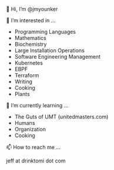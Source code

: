 👋 Hi, I’m @jmyounker

👀 I’m interested in ...

* Programming Languages
* Mathematics
* Biochemistry
* Large Installation Operations
* Software Engineering Management
* Kubernetes
* EBPF
* Terraform
* Writing
* Cooking
* Plants

🌱 I’m currently learning ...

* The Guts of UMT (unitedmasters.com)
* Humans
* Organization
* Cooking

📫 How to reach me ...

jeff at drinktomi dot com

<!---
jmyounker/jmyounker is a ✨ special ✨ repository because its `README.md` (this file) appears on your GitHub profile.
You can click the Preview link to take a look at your changes.
--->

